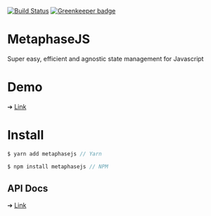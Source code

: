 [![Build Status](https://travis-ci.org/YagoLopez/metaphasejs.svg?branch=master)](https://travis-ci.org/YagoLopez/metaphasejs) [![Greenkeeper badge](https://badges.greenkeeper.io/YagoLopez/metaphasejs.svg)](https://greenkeeper.io/)

# MetaphaseJS

Super easy, efficient and agnostic state management for Javascript

# Demo

➔ [Link](https://github.com/YagoLopez/metaphasejs-react-demo)

# Install

```javascript
$ yarn add metaphasejs // Yarn

$ npm install metaphasejs // NPM
```



## API Docs

➔ [Link](https://yagolopez.js.org/metaphasejs/docs/index.html)
